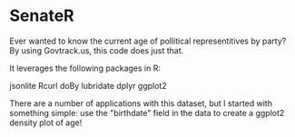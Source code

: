 # SenateR

Ever wanted to know the current age of pollitical representitives by party? By using Govtrack.us, this code does just that. 

It leverages the following packages in R:

jsonlite
Rcurl
doBy
lubridate
dplyr
ggplot2

There are a number of applications with this dataset, but I started with something simple: use the "birthdate" field in the data to create a ggplot2 density plot of age! 

